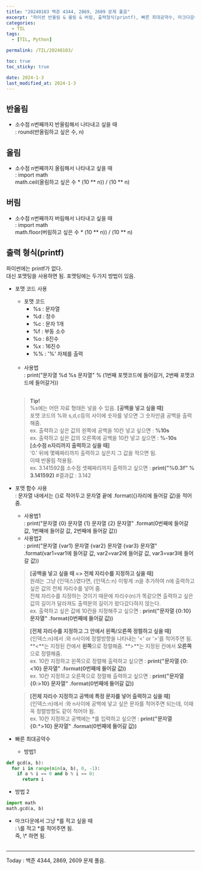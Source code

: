 ```yaml
---
title: "20240103 백준 4344, 2869, 2609 문제 풀음"
excerpt: "파이썬 반올림 & 올림 & 버림, 출력형식(printf), 빠른 최대공약수, 마크다운에서 * 적는 법"
categories:
  - TIL
tags:
  - [TIL, Python]

permalink: /TIL/20240103/

toc: true
toc_sticky: true

date: 2024-1-3
last_modified_at: 2024-1-3
---
```


## 반올림
- 소수점 n번째까지 반올림해서 나타내고 싶을 때   
  : round(반올림하고 싶은 수, n)

## 올림
- 소수점 n번째까지 올림해서 나타내고 싶을 때   
  : import math   
    math.ceil(올림하고 싶은 수 * (10 ** n)) / (10 ** n)

## 버림
- 소수점 n번째까지 버림해서 나타내고 싶을 때   
  : import math   
    math.floor(버림하고 싶은 수 * (10 ** n)) / (10 ** n)

## 출력 형식(printf)
파이썬에는 printf가 없다.   
대신 포맷팅을 사용하면 됨. 포맷팅에는 두가지 방법이 있음.   
- 포맷 코드 사용
  - 포맷 코드   
    - %s : 문자열
    - %d : 정수
    - %c : 문자 1개
    - %f : 부동 소수
    - %o : 8진수
    - %x : 16진수
    - %% : '%' 자체를 출력 
    <br><br>
  - 사용법   
    : print("문자열 %d %s 문자열" % (1번째 포맷코드에 들어갈거, 2번째 포맷코드에 들어갈거)) <br><br>
  > **Tip!** <br>
    %s에는 어떤 자료 형태든 넣을 수 있음.
  > **[공백을 넣고 싶을 때]** <br>
    포맷 코드의 %와 s,d,c등의 사이에 숫자를 넣으면 그 숫자만큼 공백을 출력해줌. <br>
    ex. 출력하고 싶은 값의 왼쪽에 공백을 10칸 넣고 싶으면 : **%10s** <br>
    ex. 출력하고 싶은 값의 오른쪽에 공백을 10칸 넣고 싶으면 : **%-10s** <br>
  > **[소수점 n자리까지 출력하고 싶을 때]** <br>
    '0.' 뒤에 몇째짜리까지 출력하고 싶은지 그 값을 적으면 됨. <br>
    이때 반올림 적용됨. <br>
    ex. 3.141592를 소수점 셋째짜리까지 출력하고 싶으면 : **print("%0.3f" % 3.141592)**  #결과값 : 3.142

- 포맷 함수 사용   
  : 문자열 내에서는 {}로 적어두고 문자열 끝에 .format({}자리에 들어갈 값)을 적어줌.   
  - 사용법1   
    : print("문자열 {0} 문자열 {1} 문자열 {2} 문자열" .format(0번째에 들어갈 값, 1번째에 들어갈 값, 2번째에 들어갈 값))
  - 사용법2   
    : print("문자열 {var1} 문자열 {var2} 문자열 {var3} 문자열" .format(var1=var1에 들어갈 값, var2=var2에 들어갈 값, var3=var3에 들어갈 값))
    <br>
  > **[공백을 넣고 싶을 때 => 전체 자리수를 지정하고 싶을 때]** <br>
    원래는 그냥 {인덱스}였다면, {인덱스:n} 이렇게 :n을 추가하여 n에 출력하고 싶은 값의 전체 자리수를 넣어 줌. <br>
    전체 자리수를 지정하는 것이기 때문에 자리수(n)가 똑같으면 출력하고 싶은 값의 길이가 달라져도 출력문의 길이가 왔다갔다하지 않는다. <br>
    ex. 출력하고 싶은 값에 10칸을 지정해주고 싶으면 : **print("문자열 {0:10} 문자열" .format(0번째에 들어갈 값))** <br>

  > **[전체 자리수를 지정하고 그 안에서 왼쪽/오른쪽 정렬하고 싶을 때]** <br>
    {인덱스:n}에서 :와 n사이에 정렬방향을 나타내는 '<' or '>'를 적어주면 됨.<br>
    **<**는 지정된 칸에서 **왼쪽**으로 정렬해줌. **>**는 지정된 칸에서 **오른쪽**으로 정렬해줌. <br>
    ex. 10칸 지정하고 왼쪽으로 정렬해 출력하고 싶으면 : **print("문자열 {0:<10} 문자열" .format(0번째에 들어갈 값))** <br>
    ex. 10칸 지정하고 오른쪽으로 정렬해 출력하고 싶으면 : **print("문자열 {0:>10} 문자열" .format(0번째에 들어갈 값))** <br>

  > **[전체 자리수 지정하고 공백에 특정 문자를 넣어 출력하고 싶을 때]** <br>
    {인덱스:n}에서 :와 n사이에 공백에 넣고 싶은 문자를 적어주면 되는데, 이때 꼭 정렬방향도 같이 적어야 됨. <br>
    ex. 10칸 지정하고 공백에는 \*를 입력하고 싶으면 : **print("문자열 {0:\*>10} 문자열" .format(0번째에 들어갈 값))** <br>

- 빠른 최대공약수   
  - 방법1   
```python
def gcd(a, b):
  for i in range(min(a, b), 0, -1):
    if a % i == 0 and b % i == 0:
      return i
```
  - 방법 2
```python
import math
math.gcd(a, b)
```

- 마크다운에서 그냥 \*를 적고 싶을 때   
  : \\를 적고 \*를 적어주면 됨.   
    즉, \\\* 하면 됨.
<br><br>
<hr/>
Today : 백준 4344, 2869, 2609 문제 풀음.
  
